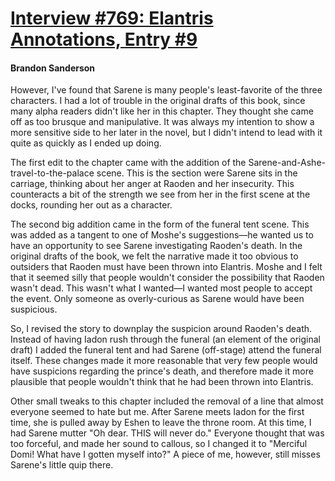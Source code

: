 # [Interview #769: Elantris Annotations, Entry #9](https://www.theoryland.com/intvmain.php?i=769#9)

#### Brandon Sanderson

However, I've found that Sarene is many people's least-favorite of the three characters. I had a lot of trouble in the original drafts of this book, since many alpha readers didn't like her in this chapter. They thought she came off as too brusque and manipulative. It was always my intention to show a more sensitive side to her later in the novel, but I didn't intend to lead with it quite as quickly as I ended up doing.

The first edit to the chapter came with the addition of the Sarene-and-Ashe-travel-to-the-palace scene. This is the section were Sarene sits in the carriage, thinking about her anger at Raoden and her insecurity. This counteracts a bit of the strength we see from her in the first scene at the docks, rounding her out as a character.

The second big addition came in the form of the funeral tent scene. This was added as a tangent to one of Moshe's suggestions—he wanted us to have an opportunity to see Sarene investigating Raoden's death. In the original drafts of the book, we felt the narrative made it too obvious to outsiders that Raoden must have been thrown into Elantris. Moshe and I felt that it seemed silly that people wouldn't consider the possibility that Raoden wasn't dead. This wasn't what I wanted—I wanted most people to accept the event. Only someone as overly-curious as Sarene would have been suspicious.

So, I revised the story to downplay the suspicion around Raoden's death. Instead of having Iadon rush through the funeral (an element of the original draft) I added the funeral tent and had Sarene (off-stage) attend the funeral itself. These changes made it more reasonable that very few people would have suspicions regarding the prince's death, and therefore made it more plausible that people wouldn't think that he had been thrown into Elantris.

Other small tweaks to this chapter included the removal of a line that almost everyone seemed to hate but me. After Sarene meets Iadon for the first time, she is pulled away by Eshen to leave the throne room. At this time, I had Sarene mutter "Oh dear. THIS will never do." Everyone thought that was too forceful, and made her sound to callous, so I changed it to "Merciful Domi! What have I gotten myself into?" A piece of me, however, still misses Sarene's little quip there.

